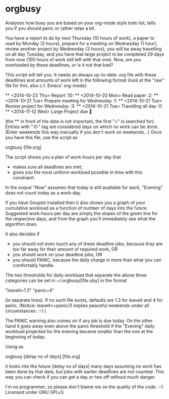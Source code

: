 orgbusy
=======

Analyses how busy you are based on your org-mode style todo list, tells you if
you should panic or rather relax a bit.

You have a report to do by next Thursday (10 hours of work), a paper to read by
Monday (2 hours), prepare for a meeting on Wednesday (1 hour), review another
project by Wednesday (3 hours), you will be away travelling on all day Tuesday,
and you have that large project to be completed 29 days from now (100 hours of
work still left with that one). Now, are you overloaded by these deadlines, or
is it not that bad? 

This script will tell you. It needs an always up-to-date .org file with these
deadlines and amounts of work left in the following format (look at the "raw"
file for this, also c.f. Emacs' org-mode):

** <2014-10-23 Thu> Report						 :10:
** <2014-10-20 Mon> Read paper						  :2:
** <2014-10-21 Tue> Prepare meeting for Wednesday			  :1:
** <2014-10-21 Tue> Review project for Wednesday			  :3:
** <2014-10-21 Tue> Travelling all day					  :0:
** <2014-11-12 Wed> Large Project due					:100:

(the ** in front of the date is not important, the first "<" is searched for).
Entries with ":0:" tag are considered days on which no work can be done. (Enter
weekends this way manually if you don't work on weekends...) Once you have this
file, use the script as

orgbusy [file.org]

The script shows you a plan of work-hours per day that

- makes sure all deadlines are met;
- gives you the most uniform workload possible in time with this constraint.

In the output "Now" assumes that today is still available for work, "Evening"
does not count today as a work-day.

If you have Gnuplot installed then it also shows you a graph of your cumulative
workload as a function of number of days into the future. Suggested work-hours
per day are simply the slopes of the green line for the respective days, and
from the graph you'll immediately see what the algorithm does.

It also decides if

- you should not even touch any of these deadline jobs, because they are too
  far away for their amount of required work, OR
- you should work on your deadline jobs, OR
- you should PANIC, because the daily charge is more than what you can
  comfortably handle.

The two thresholds for daily workload that separate the above three categories
can be set in ~/.orgbusy/[file.oby] in the format

"leaveit=1.3"
"panic=4"

(in separate lines). If no such file exists, defaults are 1.3 for leaveit and 4
for panic. (Notice: leaveit<=panic/3 implies peaceful weekends under all
circumstances. :-) )

The PANIC warning also comes on if any job is due today. On the other hand it
goes away even above the panic threshold if the "Evening" daily workload
projected for the evening became smaller than the one at the beginning of
today.

Using as

orgbusy [delay no of days] [file.org]

it looks into the future [delay no of days] many days assuming no work has been
done by that date, but jobs with earlier deadlines are not counted. This way
you can check if you can get a day or two off without much danger. 

I'm no programmer, so please don't blame me on the quality of the code. :-)
Licensed under GNU GPLv3.
